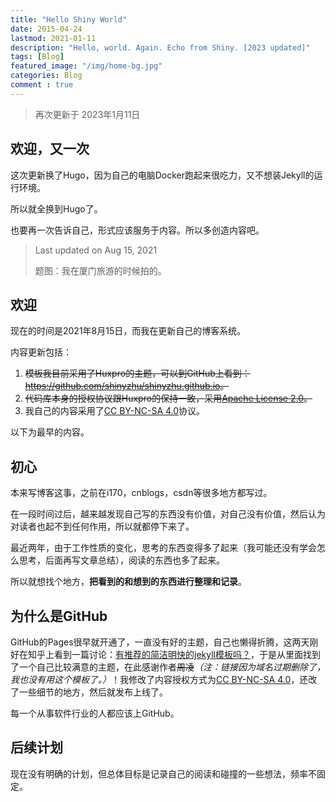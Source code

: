 ```yaml
---
title: "Hello Shiny World"
date: 2015-04-24
lastmod: 2021-01-11
description: "Hello, world. Again. Echo from Shiny. [2023 updated]"
tags: [Blog]
featured_image: "/img/home-bg.jpg"
categories: Blog
comment : true
---
```


> 再次更新于 2023年1月11日

## 欢迎，又一次

这次更新换了Hugo，因为自己的电脑Docker跑起来很吃力，又不想装Jekyll的运行环境。

所以就全换到Hugo了。

也要再一次告诉自己，形式应该服务于内容。所以多创造内容吧。

> Last updated on Aug 15, 2021
>
> 题图：我在厦门旅游的时候拍的。

## 欢迎

现在的时间是2021年8月15日，而我在更新自己的博客系统。

内容更新包括：

1. ~~模板我目前采用了Huxpro的主题，可以到GitHub上看到：<https://github.com/shinyzhu/shinyzhu.github.io>。~~
2. ~~代码库本身的授权协议跟Huxpro的保持一致，采用[Apache License 2.0](https://github.com/shinyzhu/shinyzhu.github.io/blob/master/LICENSE)。~~
3. 我自己的内容采用了[CC BY-NC-SA 4.0](https://creativecommons.org/licenses/by-nc-sa/4.0/)协议。

以下为最早的内容。

## 初心

本来写博客这事，之前在i170，cnblogs，csdn等很多地方都写过。

在一段时间过后，越来越发现自己写的东西没有价值，对自己没有价值，然后认为对读者也起不到任何作用，所以就都停下来了。

最近两年，由于工作性质的变化，思考的东西变得多了起来（我可能还没有学会怎么思考，后面再写文章总结），阅读的东西也多了起来。

所以就想找个地方，**把看到的和想到的东西进行整理和记录**。

## 为什么是GitHub

GitHub的Pages很早就开通了，一直没有好的主题，自己也懒得折腾，这两天刚好在知乎上看到一篇讨论：[有推荐的简洁明快的jekyll模板吗？](http://www.zhihu.com/question/20223939)，于是从里面找到了一个自己比较满意的主题，在此感谢作者~~周凌~~*（注：链接因为域名过期删除了，我也没有用这个模板了。）*！我修改了内容授权方式为[CC BY-NC-SA 4.0](https://creativecommons.org/licenses/by-nc-sa/4.0/)，还改了一些细节的地方，然后就发布上线了。

每一个从事软件行业的人都应该上GitHub。

## 后续计划

现在没有明确的计划，但总体目标是记录自己的阅读和碰撞的一些想法，频率不固定。